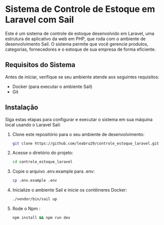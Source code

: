 # Sistema de Controle de Estoque em Laravel com Sail

Este é um sistema de controle de estoque desenvolvido em Laravel, uma estrutura de aplicativo da web em PHP, que roda com o ambiente de desenvolvimento Sail. O sistema permite que você gerencie produtos, categorias, fornecedores e o estoque de sua empresa de forma eficiente.

## Requisitos do Sistema

Antes de iniciar, verifique se seu ambiente atende aos seguintes requisitos:

- Docker (para executar o ambiente Sail)
- Git

## Instalação

Siga estas etapas para configurar e executar o sistema em sua máquina local usando o Laravel Sail:

1. Clone este repositório para o seu ambiente de desenvolvimento:

   ```bash
   git clone https://github.com/leabru29/controle_estoque_laravel.git
2. Acesse o diretório do projeto:

   ```bash
   cd controle_estoque_laravel
3. Copie o arquivo .env.example para .env:

   ```bash
   cp .env.example .env
4. Inicialize o ambiente Sail e inicie os contêineres Docker:

   ```bash
   ./vendor/bin/sail up
5. Rode o Npm :

   ```bash
   npm install && npm run dev